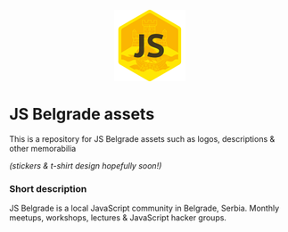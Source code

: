 <p align="center">
  <a href="http://jsbelgrade.org">
    <img height="128" width="128" src="https://raw.githubusercontent.com/jsbelgrade/assets/master/logo/JSBelgrade-logo-512.png">
  </a>
</p>


# JS Belgrade assets
This is a repository for JS Belgrade assets such as logos, descriptions & other memorabilia

*(stickers & t-shirt design hopefully soon!)*

### Short description
JS Belgrade is a local JavaScript community in Belgrade, Serbia. Monthly meetups, workshops, lectures & JavaScript hacker groups.
